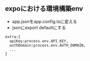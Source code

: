 

## expoにおける環境構築env
- app.jsonをapp.config.tsに変える
- jsonにexport defaultにする
```shell
extra:{
  apiKey:process.env.API_KEY,
  authDomain:process.env.AUTH_DOMAIN,
  ...
}
```